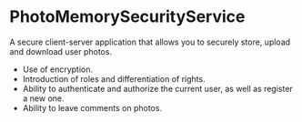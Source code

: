 # PhotoMemorySecurityService

A secure client-server application that allows you to securely store, upload and download user photos.


- Use of encryption.
- Introduction of roles and differentiation of rights.
- Ability to authenticate and authorize the current user, as well as register a new one.
- Ability to leave comments on photos.
